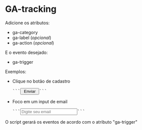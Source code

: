 # GA-tracking
Adicione os atributos:
 * ga-category
 * ga-label (*opcional*)
 * ga-action (*opcional*)
 
E o evento desejado:
 * ga-trigger
  
Exemplos:
  - Clique no botão de cadastro
    <pre>
    ```<button ga-category="Formulario - Cadastro" ga-label="Botão Enviar" ga-trigger="click"> Enviar </button>```
    </pre>
  - Foco em um input de email
    <pre>
    ```<input type="email" ga-category="Formulario - Cadastro" ga-label="Input Email" ga-trigger="focus" placeholder="Digite seu email" />```
    </pre>

O script gerará os eventos de acordo com o atributo "ga-trigger"

